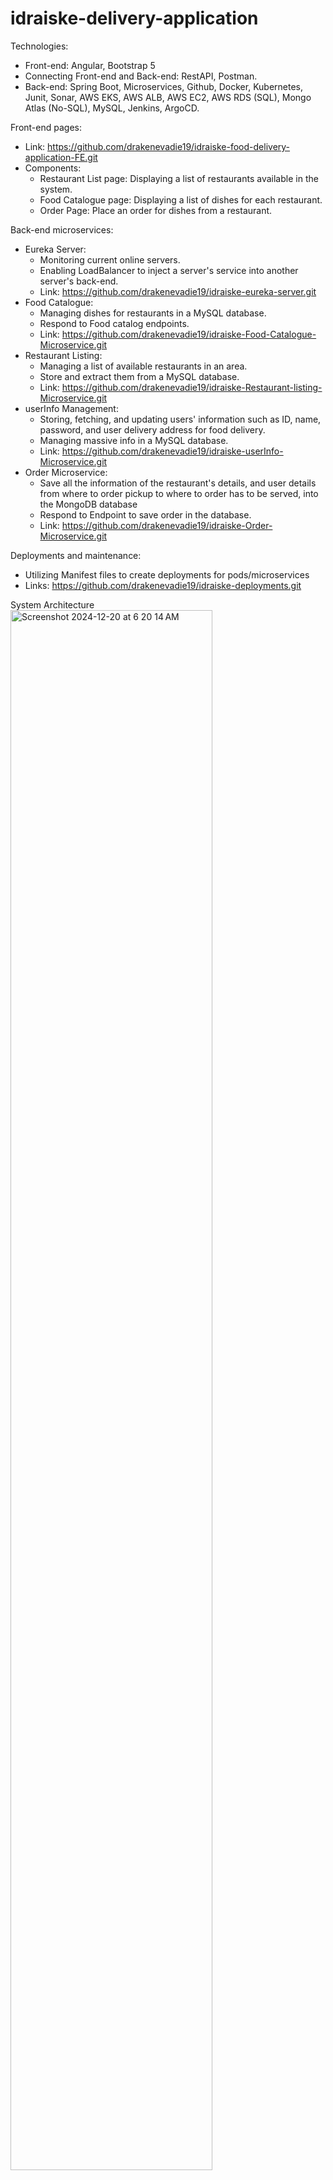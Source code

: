 # idraiske-delivery-application

Technologies: 
- Front-end: Angular, Bootstrap 5
- Connecting Front-end and Back-end: RestAPI, Postman.
- Back-end: Spring Boot, Microservices, Github, Docker, Kubernetes, Junit, Sonar, AWS EKS, AWS ALB, AWS EC2, AWS RDS (SQL), Mongo Atlas (No-SQL), MySQL, Jenkins, ArgoCD.

Front-end pages:
- Link: https://github.com/drakenevadie19/idraiske-food-delivery-application-FE.git
- Components: 
  - Restaurant List page: Displaying a list of restaurants available in the system. 
  - Food Catalogue page: Displaying a list of dishes for each restaurant. 
  - Order Page: Place an order for dishes from a restaurant.

Back-end microservices: 
- Eureka Server: 
  - Monitoring current online servers.
  - Enabling LoadBalancer to inject a server's service into another server's back-end.
  - Link: https://github.com/drakenevadie19/idraiske-eureka-server.git
- Food Catalogue:
  - Managing dishes for restaurants in a MySQL database.
  - Respond to Food catalog endpoints.
  - Link: https://github.com/drakenevadie19/idraiske-Food-Catalogue-Microservice.git
- Restaurant Listing:
  - Managing a list of available restaurants in an area.
  - Store and extract them from a MySQL database.
  - Link: https://github.com/drakenevadie19/idraiske-Restaurant-listing-Microservice.git
- userInfo Management:
  - Storing, fetching, and updating users' information such as ID, name, password, and user delivery address for food delivery.
  - Managing massive info in a MySQL database.
  - Link: https://github.com/drakenevadie19/idraiske-userInfo-Microservice.git
- Order Microservice:
  - Save all the information of the restaurant's details, and user details from where to order pickup to where to order has to be served, into the MongoDB database
  - Respond to Endpoint to save order in the database.
  - Link: https://github.com/drakenevadie19/idraiske-Order-Microservice.git

Deployments and maintenance: 
- Utilizing Manifest files to create deployments for pods/microservices
- Links: https://github.com/drakenevadie19/idraiske-deployments.git

System Architecture
<img width="80%" alt="Screenshot 2024-12-20 at 6 20 14 AM" src="https://github.com/user-attachments/assets/750e2b7e-9b3c-472d-9de7-cb9a23f15575" />

CICD Diagram
<img width="80%" alt="Screenshot 2025-01-05 at 6 06 35 AM" src="https://github.com/user-attachments/assets/d8767752-7966-4cbd-ad8e-902c5755b560" />


